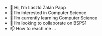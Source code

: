 - 👋 Hi, I’m László Zalán Papp
- 👀 I’m interested in Computer Science
- 🌱 I’m currently learning Computer Science
- 💞️ I’m looking to collaborate on BSPS1
- 📫 How to reach me ...

<!---
Zalanpriest/Zalanpriest is a ✨ special ✨ repository because its `README.md` (this file) appears on your GitHub profile.
You can click the Preview link to take a look at your changes.
--->

